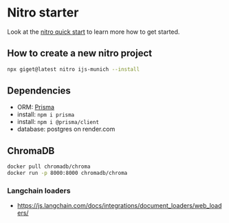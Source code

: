 # Nitro starter

Look at the [nitro quick start](https://nitro.unjs.io/guide#quick-start) to learn more how to get started.

## How to create a new nitro project

```bash
npx giget@latest nitro ijs-munich --install
```

## Dependencies
- ORM: [Prisma](https://www.prisma.io/)
- install: `npm i prisma`
- install: `npm i @prisma/client`
- database: postgres on render.com

## ChromaDB
```bash
docker pull chromadb/chroma
docker run -p 8000:8000 chromadb/chroma
```


### Langchain loaders
- https://js.langchain.com/docs/integrations/document_loaders/web_loaders/
